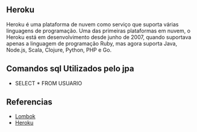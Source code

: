 
## Heroku

Heroku é uma plataforma de nuvem como serviço que suporta várias linguagens de programação. Uma das primeiras 
plataformas em nuvem, o Heroku está em desenvolvimento desde junho de 2007, quando suportava apenas a linguagem de 
programação Ruby, mas agora suporta Java, Node.js, Scala, Clojure, Python, PHP e Go.



## Comandos sql Utilizados pelo jpa

- SELECT * FROM USUARIO

## Referencias

- [Lombok](https://projectlombok.org/)
- [Heroku](https://app.circleci.com/projects/project-dashboard/github/aevilesaguiar/)

